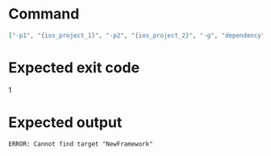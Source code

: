 # Command
```json
["-p1", "{ios_project_1}", "-p2", "{ios_project_2}", "-g", "dependency", "-t", "NewFramework"]
```

# Expected exit code
1

# Expected output
```
ERROR: Cannot find target "NewFramework"

```
